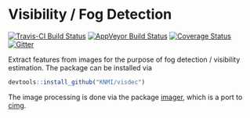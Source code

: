 
<!-- README.md is generated from README.Rmd. Please edit that file -->
Visibility / Fog Detection
==========================

[![Travis-CI Build Status](https://travis-ci.org/KNMI/visDec.svg?branch=master)](https://travis-ci.org/KNMI/visDec) [![AppVeyor Build Status](https://ci.appveyor.com/api/projects/status/github/KNMI/visDec?branch=master&svg=true)](https://ci.appveyor.com/project/KNMI/visDec) [![Coverage Status](https://img.shields.io/codecov/c/github/KNMI/visDec/master.svg)](https://codecov.io/github/KNMI/visDec?branch=master) [![Gitter](https://badges.gitter.im/KNMI/visDec.svg)](https://gitter.im/KNMI/visDec?utm_source=badge&utm_medium=badge&utm_campaign=pr-badge)

Extract features from images for the purpose of fog detection / visibility estimation. The package can be installed via

``` r
devtools::install_github("KNMI/visdec")
```

The image processing is done via the package [imager](https://cran.r-project.org/web/packages/imager/index.html), which is a port to [cimg](http://cimg.eu/).
